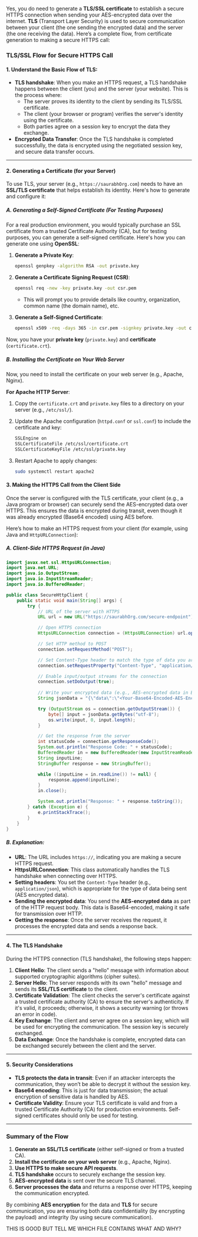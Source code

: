 Yes, you do need to generate a **TLS/SSL certificate** to establish a secure HTTPS connection when sending your AES-encrypted data over the internet. **TLS** (Transport Layer Security) is used to secure communication between your client (the one sending the encrypted data) and the server (the one receiving the data). Here’s a complete flow, from certificate generation to making a secure HTTPS call:

### **TLS/SSL Flow for Secure HTTPS Call**

#### **1. Understand the Basic Flow of TLS:**
- **TLS handshake**: When you make an HTTPS request, a TLS handshake happens between the client (you) and the server (your website). This is the process where:
    - The server proves its identity to the client by sending its TLS/SSL certificate.
    - The client (your browser or program) verifies the server's identity using the certificate.
    - Both parties agree on a session key to encrypt the data they exchange.
- **Encrypted Data Transfer**: Once the TLS handshake is completed successfully, the data is encrypted using the negotiated session key, and secure data transfer occurs.

---

#### **2. Generating a Certificate (for your Server)**
To use TLS, your server (e.g., `https://saurabhOrg.com`) needs to have an **SSL/TLS certificate** that helps establish its identity. Here's how to generate and configure it:

##### **A. Generating a Self-Signed Certificate (For Testing Purposes)**
For a real production environment, you would typically purchase an SSL certificate from a trusted Certificate Authority (CA), but for testing purposes, you can generate a self-signed certificate. Here's how you can generate one using **OpenSSL**:

1. **Generate a Private Key**:
   ```bash
   openssl genpkey -algorithm RSA -out private.key
   ```

2. **Generate a Certificate Signing Request (CSR)**:
   ```bash
   openssl req -new -key private.key -out csr.pem
   ```
    - This will prompt you to provide details like country, organization, common name (the domain name), etc.

3. **Generate a Self-Signed Certificate**:
   ```bash
   openssl x509 -req -days 365 -in csr.pem -signkey private.key -out certificate.crt
   ```

Now, you have your **private key** (`private.key`) and **certificate** (`certificate.crt`).

##### **B. Installing the Certificate on Your Web Server**
Now, you need to install the certificate on your web server (e.g., Apache, Nginx).

**For Apache HTTP Server**:
1. Copy the `certificate.crt` and `private.key` files to a directory on your server (e.g., `/etc/ssl/`).
2. Update the Apache configuration (`httpd.conf` or `ssl.conf`) to include the certificate and key:
   ```bash
   SSLEngine on
   SSLCertificateFile /etc/ssl/certificate.crt
   SSLCertificateKeyFile /etc/ssl/private.key
   ```

3. Restart Apache to apply changes:
   ```bash
   sudo systemctl restart apache2
   ```

#### **3. Making the HTTPS Call from the Client Side**
Once the server is configured with the TLS certificate, your client (e.g., a Java program or browser) can securely send the AES-encrypted data over HTTPS. This ensures the data is encrypted during transit, even though it was already encrypted (Base64 encoded) using AES before.

Here’s how to make an HTTPS request from your client (for example, using Java and `HttpURLConnection`):

##### **A. Client-Side HTTPS Request (in Java)**

```java
import javax.net.ssl.HttpsURLConnection;
import java.net.URL;
import java.io.OutputStream;
import java.io.InputStreamReader;
import java.io.BufferedReader;

public class SecureHttpClient {
    public static void main(String[] args) {
        try {
            // URL of the server with HTTPS
            URL url = new URL("https://saurabhOrg.com/secure-endpoint");

            // Open HTTPS connection
            HttpsURLConnection connection = (HttpsURLConnection) url.openConnection();

            // Set HTTP method to POST
            connection.setRequestMethod("POST");

            // Set Content-Type header to match the type of data you are sending (e.g., application/json)
            connection.setRequestProperty("Content-Type", "application/json");

            // Enable input/output streams for the connection
            connection.setDoOutput(true);
            
            // Write your encrypted data (e.g., AES-encrypted data in Base64) in the request body
            String jsonData = "{\"data\":\"<Your-Base64-Encoded-AES-Encrypted-Data>\"}";

            try (OutputStream os = connection.getOutputStream()) {
                byte[] input = jsonData.getBytes("utf-8");
                os.write(input, 0, input.length);
            }

            // Get the response from the server
            int statusCode = connection.getResponseCode();
            System.out.println("Response Code: " + statusCode);
            BufferedReader in = new BufferedReader(new InputStreamReader(connection.getInputStream()));
            String inputLine;
            StringBuffer response = new StringBuffer();

            while ((inputLine = in.readLine()) != null) {
                response.append(inputLine);
            }
            in.close();

            System.out.println("Response: " + response.toString());
        } catch (Exception e) {
            e.printStackTrace();
        }
    }
}
```

##### **B. Explanation**:
- **URL**: The URL includes `https://`, indicating you are making a secure HTTPS request.
- **HttpsURLConnection**: This class automatically handles the TLS handshake when connecting over HTTPS.
- **Setting headers**: You set the `Content-Type` header (e.g., `application/json`), which is appropriate for the type of data being sent (AES encrypted data).
- **Sending the encrypted data**: You send the **AES-encrypted data** as part of the HTTP request body. This data is Base64-encoded, making it safe for transmission over HTTP.
- **Getting the response**: Once the server receives the request, it processes the encrypted data and sends a response back.

---

#### **4. The TLS Handshake**
During the HTTPS connection (TLS handshake), the following steps happen:
1. **Client Hello**: The client sends a "hello" message with information about supported cryptographic algorithms (cipher suites).
2. **Server Hello**: The server responds with its own "hello" message and sends its **SSL/TLS certificate** to the client.
3. **Certificate Validation**: The client checks the server's certificate against a trusted certificate authority (CA) to ensure the server's authenticity. If it's valid, it proceeds; otherwise, it shows a security warning (or throws an error in code).
4. **Key Exchange**: The client and server agree on a session key, which will be used for encrypting the communication. The session key is securely exchanged.
5. **Data Exchange**: Once the handshake is complete, encrypted data can be exchanged securely between the client and the server.

---

#### **5. Security Considerations**
- **TLS protects the data in transit**: Even if an attacker intercepts the communication, they won’t be able to decrypt it without the session key.
- **Base64 encoding**: This is just for data transmission; the actual encryption of sensitive data is handled by AES.
- **Certificate Validity**: Ensure your TLS certificate is valid and from a trusted Certificate Authority (CA) for production environments. Self-signed certificates should only be used for testing.

---

### **Summary of the Flow**
1. **Generate an SSL/TLS certificate** (either self-signed or from a trusted CA).
2. **Install the certificate on your web server** (e.g., Apache, Nginx).
3. **Use HTTPS to make secure API requests**.
4. **TLS handshake** occurs to securely exchange the session key.
5. **AES-encrypted data** is sent over the secure TLS channel.
6. **Server processes the data** and returns a response over HTTPS, keeping the communication encrypted.

By combining **AES encryption** for the data and **TLS** for secure communication, you are ensuring both data confidentiality (by encrypting the payload) and integrity (by using secure communication).


THIS IS GOOD BUT TELL ME WHICH FILE CONTAINS WHAT AND WHY?